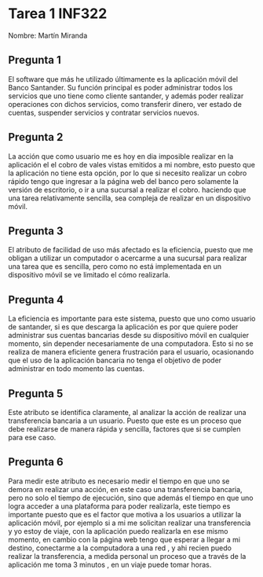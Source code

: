 # Tarea 1 INF322

Nombre: Martín Miranda

## Pregunta 1

El software que más he utilizado últimamente es la aplicación móvil del Banco Santander. Su función principal es poder administrar todos los servicios que uno tiene como cliente santander, y además poder realizar operaciones con dichos servicios, como transferir dinero, ver estado de cuentas, suspender servicios y contratar servicios nuevos.

## Pregunta 2

La acción que como usuario me es hoy en dia imposible realizar en la aplicación el el cobro de vales vistas emitidos a mi nombre, esto puesto que la aplicación no tiene esta opción, por lo que si necesito realizar un cobro rápido tengo que ingresar a la página web del banco pero solamente la versión de escritorio, o ir a una sucursal a realizar el cobro. haciendo que una tarea relativamente sencilla, sea compleja de realizar en un dispositivo móvil.

## Pregunta 3

El atributo de facilidad de uso más afectado es la eficiencia, puesto que me obligan a utilizar un computador o acercarme a una sucursal para realizar una tarea que es sencilla, pero como no está implementada en un dispositivo móvil se ve limitado el cómo realizarla.

## Pregunta 4

La eficiencia es importante para este sistema, puesto que uno como usuario de santander, si es que descarga la aplicación es por que quiere poder administrar sus cuentas bancarias desde su dispositivo móvil en cualquier momento, sin depender necesariamente de una computadora. Esto si no se realiza de manera eficiente genera frustración para el usuario, ocasionando que el uso de la aplicación bancaria no tenga el objetivo de poder administrar en todo momento las cuentas. 

## Pregunta 5

Este atributo se identifica claramente, al analizar la acción de realizar una transferencia bancaria a un usuario. Puesto que este es un proceso que debe realizarse de manera rápida y sencilla, factores que si se cumplen para ese caso.

## Pregunta 6

Para medir este atributo es necesario medir el tiempo en que uno se demora en realizar una acción, en este caso una transferencia bancaria, pero no solo el tiempo de ejecución, sino que además el tiempo en que uno logra acceder a una plataforma para poder realizarla, este tiempo es importante puesto que es el factor que motiva a los usuarios a utilizar la aplicación móvil, por ejemplo si a mi me solicitan realizar una transferencia y yo estoy de viaje, con la aplicación puedo realizarla en ese mismo momento, en cambio con la página web tengo que esperar a llegar a mi destino, conectarme a la computadora a una red , y ahi recien puedo realizar la transferencia, a medida personal un proceso que a través de la aplicación me toma 3 minutos , en un viaje puede tomar horas.
